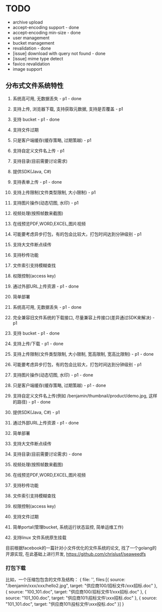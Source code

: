  # TODO

 - archive upload
 - accept-encoding support - done
 - accept-encoding min-size - done
 - user management
 - bucket management
 - revalidation - done
 - [issue] download with query not found - done
 - [issue] mime type detect
 - favico revalidation
 - image support
 
 
 ## 分布式文件系统特性
 
 1. 系统高可用, 无数据丢失 - p1 - done
 2. 支持上传, 浏览器下载, 支持获取元数据, 支持是否覆盖 - p1
 3. 支持 bucket - p1 - done 
 4. 支持文件过期
 5. 只是客户端缓存(缓存策略, 过期策越) - p1
 6. 支持自定义文件名上传 - p1
 7. 支持目录(目前需要讨论需求)
 8. 提供SDK(Java, C#)
 9. 支持表单上传 - p1 - done
 10. 支持上传限制(文件类型限制, 大小限制) - p1
 11. 支持图片操作(动态切图, 水印) - p1
 12. 视频处理(按照帧数来截图)
 13. 在线预览PDF,WORD,EXCEL,图片视频
 14. 可能要考虑异步打包，有的包会比较大，打包时间达到分钟级别 - p1
 15. 支持大文件断点续传
 16. 支持秒传功能
 17. 文件索引支持模糊查找
 18. 权限控制(access key)
 19. 通过外部URL上传资源 - p1 - done
 20. 简单部署
 
  
 1. 系统高可用, 无数据丢失 - p1 - done
 3. 完全兼容旧文件系统的下载接口, 尽量兼容上传接口(差异通过SDK来解决) - p1
 4. 支持 bucket - p1 - done 
 5. 支持上传/下载 - p1 - done
 6. 支持上传限制(文件类型限制, 大小限制, 宽高限制, 宽高比限制) - p1 - done
 8. 可能要考虑异步打包，有的包会比较大，打包时间达到分钟级别 - p1
 9. 支持图片操作(动态切图, 水印) - p1 - done
 10. 只是客户端缓存(缓存策略, 过期策越) - p1 - done
 11. 支持自定义文件名上传(例如 /benjamin/thumbnail/product/demo.jpg, 这样的路径) - p1 - done
 13. 提供SDK(Java, C#) - p1
 19. 通过外部URL上传资源 - p1 - done
 2. 简单部署
 7. 支持大文件断点续传
 12. 支持目录(目前需要讨论需求) - done
 14. 视频处理(按照帧数来截图)
 15. 在线预览PDF,WORD,EXCEL,图片视频
 16. 支持秒传功能
 17. 文件索引支持模糊查找
 18. 权限控制(access key)
 20. 支持文件过期
 21. 简单portal(管理bucket, 系统运行状态监控, 简单运维工作)
 22. 支持linux 文件系统原生挂载


目前根据facebook的一篇针对小文件优化的文件系统的论文, 找了一个golang的开源实现, 在此基础上进行开发, https://github.com/chrislusf/seaweedfs

### 打包下载
比如，一个压缩包包含的文件及结构：
{
  file: '',
  files:[{ source: "/benjamin/xxx/xxx/hello2.jpg", target: "供应商100/招标文件/xxx招标.doc" },
  { source: "100_101.doc", target: "供应商100/招标文件1/xxx招标.doc" },
  { source: "101_100.doc", target: "供应商101\招标文件\xxx招标.doc" },
  { source: "101_101.doc", target: "供应商101\投标文件\xxx投标.doc" }]
}